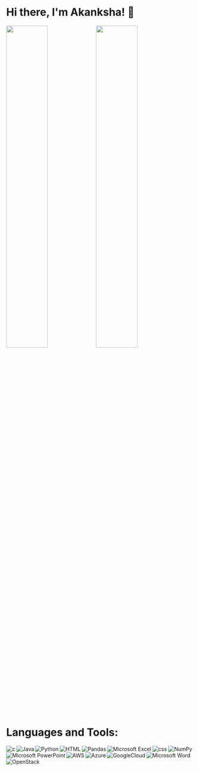 # Hi there, I'm Akanksha! 👋
<p>
<img align="left" width="47%" src="https://github-readme-stats.vercel.app/api?username=AkankshaSingh1313&show_icons=true&theme=radical">
<img  width="47%" src="https://github-readme-stats.vercel.app/api/top-langs/?username=AkankshaSingh1313&layout=compact"/></a>
</p>


<h1 align="left">Languages and Tools:</h1>
<img align="left" alt="c" src="https://img.shields.io/badge/c-%2300599C.svg?style=for-the-badge&logo=c&logoColor=white">
<img align="left" alt="Java" src="https://img.shields.io/badge/java-%23ED8B00.svg?style=for-the-badge&logo=openjdk&logoColor=white">
<img align="left" alt="Python" src="https://img.shields.io/badge/python-3670A0?style=for-the-badge&logo=python&logoColor=ffdd54">
<img align="left" alt="HTML" src="https://img.shields.io/badge/html5-%23E34F26.svg?style=for-the-badge&logo=html5&logoColor=white">
<img alt="css" src="https://img.shields.io/badge/css3-%231572B6.svg?style=for-the-badge&logo=css3&logoColor=white"/></a>


<img align="left" alt="Pandas" src="https://img.shields.io/badge/pandas-%23150458.svg?style=for-the-badge&logo=pandas&logoColor=white">
<img alt="NumPy" src="https://img.shields.io/badge/numpy-%23013243.svg?style=for-the-badge&logo=numpy&logoColor=white"/>


<img align="left" alt="Microsoft Excel" src="https://img.shields.io/badge/Microsoft_Excel-217346?style=for-the-badge&logo=microsoft-excel&logoColor=white">
<img align="left" alt="Microsoft PowerPoint" src="https://img.shields.io/badge/Microsoft_PowerPoint-B7472A?style=for-the-badge&logo=microsoft-powerpoint&logoColor=white">
<img alt="Microsoft Word" src="https://img.shields.io/badge/Microsoft_Word-2B579A?style=for-the-badge&logo=microsoft-word&logoColor=white"/>


<img align="left" alt="AWS" src="https://img.shields.io/badge/AWS-%23FF9900.svg?style=for-the-badge&logo=amazon-aws&logoColor=white">
<img align="left" alt="Azure" src="https://img.shields.io/badge/azure-%230072C6.svg?style=for-the-badge&logo=microsoftazure&logoColor=white">
<img align="left" alt="GoogleCloud" src="https://img.shields.io/badge/GoogleCloud-%234285F4.svg?style=for-the-badge&logo=google-cloud&logoColor=white">
<img alt="OpenStack" src="https://img.shields.io/badge/Openstack-%23f01742.svg?style=for-the-badge&logo=openstack&logoColor=white">


